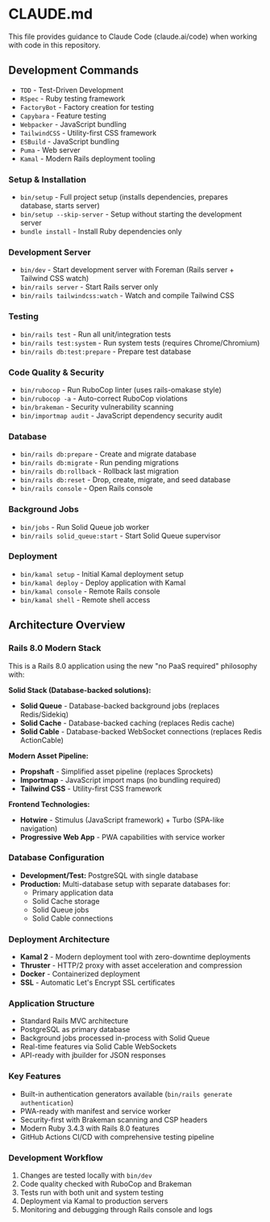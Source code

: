 # CLAUDE.md

This file provides guidance to Claude Code (claude.ai/code) when working with code in this repository.

## Development Commands

- `TDD` - Test-Driven Development
- `RSpec` - Ruby testing framework
- `FactoryBot` - Factory creation for testing
- `Capybara` - Feature testing
- `Webpacker` - JavaScript bundling
- `TailwindCSS` - Utility-first CSS framework
- `ESBuild` - JavaScript bundling
- `Puma` - Web server
- `Kamal` - Modern Rails deployment tooling


### Setup & Installation

- `bin/setup` - Full project setup (installs dependencies, prepares database, starts server)
- `bin/setup --skip-server` - Setup without starting the development server
- `bundle install` - Install Ruby dependencies only

### Development Server
- `bin/dev` - Start development server with Foreman (Rails server + Tailwind CSS watch)
- `bin/rails server` - Start Rails server only
- `bin/rails tailwindcss:watch` - Watch and compile Tailwind CSS

### Testing
- `bin/rails test` - Run all unit/integration tests
- `bin/rails test:system` - Run system tests (requires Chrome/Chromium)
- `bin/rails db:test:prepare` - Prepare test database

### Code Quality & Security
- `bin/rubocop` - Run RuboCop linter (uses rails-omakase style)
- `bin/rubocop -a` - Auto-correct RuboCop violations
- `bin/brakeman` - Security vulnerability scanning
- `bin/importmap audit` - JavaScript dependency security audit

### Database
- `bin/rails db:prepare` - Create and migrate database
- `bin/rails db:migrate` - Run pending migrations
- `bin/rails db:rollback` - Rollback last migration
- `bin/rails db:reset` - Drop, create, migrate, and seed database
- `bin/rails console` - Open Rails console

### Background Jobs
- `bin/jobs` - Run Solid Queue job worker
- `bin/rails solid_queue:start` - Start Solid Queue supervisor

### Deployment
- `bin/kamal setup` - Initial Kamal deployment setup
- `bin/kamal deploy` - Deploy application with Kamal
- `bin/kamal console` - Remote Rails console
- `bin/kamal shell` - Remote shell access

## Architecture Overview

### Rails 8.0 Modern Stack
This is a Rails 8.0 application using the new "no PaaS required" philosophy with:

**Solid Stack (Database-backed solutions):**
- **Solid Queue** - Database-backed background jobs (replaces Redis/Sidekiq)
- **Solid Cache** - Database-backed caching (replaces Redis cache)
- **Solid Cable** - Database-backed WebSocket connections (replaces Redis ActionCable)

**Modern Asset Pipeline:**
- **Propshaft** - Simplified asset pipeline (replaces Sprockets)
- **Importmap** - JavaScript import maps (no bundling required)
- **Tailwind CSS** - Utility-first CSS framework

**Frontend Technologies:**
- **Hotwire** - Stimulus (JavaScript framework) + Turbo (SPA-like navigation)
- **Progressive Web App** - PWA capabilities with service worker

### Database Configuration
- **Development/Test:** PostgreSQL with single database
- **Production:** Multi-database setup with separate databases for:
  - Primary application data
  - Solid Cache storage
  - Solid Queue jobs
  - Solid Cable connections

### Deployment Architecture
- **Kamal 2** - Modern deployment tool with zero-downtime deployments
- **Thruster** - HTTP/2 proxy with asset acceleration and compression
- **Docker** - Containerized deployment
- **SSL** - Automatic Let's Encrypt SSL certificates

### Application Structure
- Standard Rails MVC architecture
- PostgreSQL as primary database
- Background jobs processed in-process with Solid Queue
- Real-time features via Solid Cable WebSockets
- API-ready with jbuilder for JSON responses

### Key Features
- Built-in authentication generators available (`bin/rails generate authentication`)
- PWA-ready with manifest and service worker
- Security-first with Brakeman scanning and CSP headers
- Modern Ruby 3.4.3 with Rails 8.0 features
- GitHub Actions CI/CD with comprehensive testing pipeline

### Development Workflow
1. Changes are tested locally with `bin/dev`
2. Code quality checked with RuboCop and Brakeman
3. Tests run with both unit and system testing
4. Deployment via Kamal to production servers
5. Monitoring and debugging through Rails console and logs